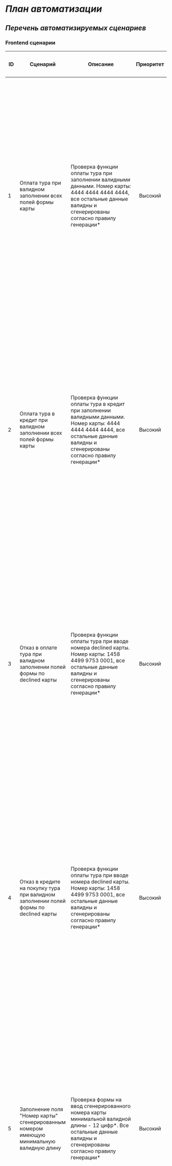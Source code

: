 # _План автоматизации_ #
## _Перечень автоматизируемых сценариев_ ##
### Frontend сценарии ###

| <p style="text-align: center;">ID<p> |                                        <p style="text-align: center;">Сценарий<p>                                         |                                                                                                                                                                                                                                                            <p style="text-align: center;">Описание<p> | <p style="text-align: center;">Приоритет<p> |                                                                                                                                                                                                                                                                                                                                                                                                                                                                                                                                                                                                                      <p style="text-align: center;">Шаги<p> |                                                                                                                                                                         <p style="text-align: center;">Ожидаемый результат<p> |
|:-------------------------------------|:-------------------------------------------------------------------------------------------------------------------------:|------------------------------------------------------------------------------------------------------------------------------------------------------------------------------------------------------------------------------------------------------------------------------------------------------:|--------------------------------------------:|------------------------------------------------------------------------------------------------------------------------------------------------------------------------------------------------------------------------------------------------------------------------------------------------------------------------------------------------------------------------------------------------------------------------------------------------------------------------------------------------------------------------------------------------------------------------------------------------------------------------------------------------------------:|------------------------------------------------------------------------------------------------------------------------------------------------------------------------------------------------------------------------------:|
| 1                                    |                <p style="text-align: left;">Оплата тура при валидном заполнении всех полей формы карты<p>                 |                                                                                             <p style="text-align: left;">Проверка функции оплаты тура при заполнении валидными данными. Номер карты: 4444 4444 4444 4444, все остальные данные валидны и сгенерированы согласно правилу генерации*<p> |   <p style="text-align: center;">Высокий<p> |                                                                    <p style="text-align: left;">1. Переход на страницу покупки тура http://localhost:8080/   <br/>2. Произвести переход к форме карты через "Купить"  <br/>3. Ввод в поле "Номер карты"  действующего номера 4444 4444 4444 4444  <br/>4. Ввод в поле "Месяц" сгенерированного месяца <br/>5.  Ввод в поле "Год" сгенерированного года  <br/>6. Ввод в поле "Владелец" сгенерированного наименования владельца карты <br/>7. Ввод в поле "CVC/CVV" сгенерированной комбинации чисел  <br/>8. Произвести операцию оплаты тура через "Продолжить"  <br/>9. Проверка на соответствие ответа<p> |                                                                <p style="text-align: left;">Сообщение: Успешно! Операция одобрена банком на странице покупки тура. Статус 200, В БД  появились данные указанные в описании<p> |
| 2                                    |            <p style="text-align: left;">Оплата тура в кредит при валидном заполнении всех полей формы карты<p>            |                                                                                    <p style="text-align: left;">Проверка функции оплаты тура в кредит при заполнении валидными данными. Номер карты: 4444 4444 4444 4444, все остальные данные валидны и сгенерированы согласно правилу генерации*<p> |   <p style="text-align: center;">Высокий<p> |                                                                     <p style="text-align: left;">1. Переход на страницу покупки тура http://localhost:8080/   <br/>2. Произвести оплату тура через "Купить в кредит"  <br/>3. Ввод в поле "Номер карты"  действующего номера 4444 4444 4444 4444  <br/>4. Ввод в поле "Месяц" сгенерированного месяца <br/>5.  Ввод в поле "Год" сгенерированного года  <br/>6. Ввод в поле "Владелец" сгенерированного наименования владельца карты <br/>7. Ввод в поле "CVC/CVV" сгенерированной комбинации чисел  <br/>8. Произвести операцию оплаты тура через "Продолжить"  <br/>9. Проверка на соответствие ответа<p> |                                                                <p style="text-align: left;">Сообщение: Успешно! Операция одобрена банком на странице покупки тура. Статус 200, В БД  появились данные указанные в описании<p> |
| 3                                    |         <p style="text-align: left;">Отказ в оплате тура при валидном заполнении полей формы по declined карты<p>         |                                                                                              <p style="text-align: left;">Проверка функции оплаты тура при вводе номера declined карты. Номер карты: 1458 4499 9753 0001, все остальные данные валидны и сгенерированы согласно правилу генерации*<p> |   <p style="text-align: center;">Высокий<p> |                                                                    <p style="text-align: left;">1. Переход на страницу покупки тура http://localhost:8080/   <br/>2. Произвести переход к форме карты через "Купить"  <br/>3. Ввод в поле "Номер карты"  действующего номера 1458 4499 9753 0001  <br/>4. Ввод в поле "Месяц" сгенерированного месяца <br/>5.  Ввод в поле "Год" сгенерированного года  <br/>6. Ввод в поле "Владелец" сгенерированного наименования владельца карты <br/>7. Ввод в поле "CVC/CVV" сгенерированной комбинации чисел  <br/>8. Произвести операцию оплаты тура через "Продолжить"  <br/>9. Проверка на соответствие ответа<p> |                                                                              <p style="text-align: left;">Сообщение: Ошибка! Банк отказал в проведении операции. Статус 400, в БД не появились данные указанные в описании<p> |
| 4                                    |   <p style="text-align: left;">Отказ в кредите на покупку тура при валидном заполнении полей формы по declined карты<p>   |                                                                                              <p style="text-align: left;">Проверка функции оплаты тура при вводе номера declined карты. Номер карты: 1458 4499 9753 0001, все остальные данные валидны и сгенерированы согласно правилу генерации*<p> |   <p style="text-align: center;">Высокий<p> |                                                                     <p style="text-align: left;">1. Переход на страницу покупки тура http://localhost:8080/   <br/>2. Произвести оплату тура через "Купить в кредит"  <br/>3. Ввод в поле "Номер карты"  действующего номера 1458 4499 9753 0001  <br/>4. Ввод в поле "Месяц" сгенерированного месяца <br/>5.  Ввод в поле "Год" сгенерированного года  <br/>6. Ввод в поле "Владелец" сгенерированного наименования владельца карты <br/>7. Ввод в поле "CVC/CVV" сгенерированной комбинации чисел  <br/>8. Произвести операцию оплаты тура через "Продолжить"  <br/>9. Проверка на соответствие ответа<p> |                                                                              <p style="text-align: left;">Сообщение: Ошибка! Банк отказал в проведении операции. Статус 400, в БД не появились данные указанные в описании<p> |                                                                                       |
| 5                                    | <p style="text-align: left;">Заполнение поля "Номер карты" сгенерированным номером имеющую минимальную валидную длину<p>  |                                                                                                  <p style="text-align: left;">Проверка формы на ввод сгенерированного номера карты минимальной валидной длины - 12 цифр*. Все остальные данные валидны и сгенерированы согласно правилу генерации*<p> |   <p style="text-align: center;">Высокий<p> |                                                                               <p style="text-align: left;">1. Переход на страницу покупки тура http://localhost:8080/   <br/>2. Произвести переход к форме карты через "Купить"  <br/>3. Ввод в поле "Номер карты" сгенерированного номера карты  <br/>4. Ввод в поле "Месяц" сгенерированного месяца <br/>5.  Ввод в поле "Год" сгенерированного года  <br/>6. Ввод в поле "Владелец" сгенерированного наименования владельца карты <br/>7. Ввод в поле "CVC/CVV" сгенерированной комбинации чисел  <br/>8. Произвести операцию оплаты тура через "Продолжить"  <br/>9. Проверка на соответствие ответа<p> |                                                                              <p style="text-align: left;">Сообщение: Ошибка! Банк отказал в проведении операции. Статус 400, в БД не появились данные указанные в описании<p> |
| 6                                    | <p style="text-align: left;">Заполнение поля "Номер карты" сгенерированным номером имеющую максимальную валидную длину<p> |                                                                                        <p style="text-align: left;">Проверка формы на ввод случайно сгенерированного номера карты максимальной валидной длины - 19 цифр*. Все остальные данные валидны и сгенерированы согласно правилу генерации*<p> |   <p style="text-align: center;">Высокий<p> |                                                                               <p style="text-align: left;">1. Переход на страницу покупки тура http://localhost:8080/   <br/>2. Произвести переход к форме карты через "Купить"  <br/>3. Ввод в поле "Номер карты" сгенерированного номера карты  <br/>4. Ввод в поле "Месяц" сгенерированного месяца <br/>5.  Ввод в поле "Год" сгенерированного года  <br/>6. Ввод в поле "Владелец" сгенерированного наименования владельца карты <br/>7. Ввод в поле "CVC/CVV" сгенерированной комбинации чисел  <br/>8. Произвести операцию оплаты тура через "Продолжить"  <br/>9. Проверка на соответствие ответа<p> |                                                                              <p style="text-align: left;">Сообщение: Ошибка! Банк отказал в проведении операции. Статус 400, в БД не появились данные указанные в описании<p> |
| 7                                    |          <p style="text-align: left;">Заполнение поля "Номер карты" превышающим валидную длину карты номером<p>           |                                                                                                                          <p style="text-align: left;">Проверка формы на ввод случайно сгенерированного карты из 20 цифр*. Все остальные данные валидны и сгенерированы согласно правилу генерации*<p> |   <p style="text-align: center;">Высокий<p> |                                                                               <p style="text-align: left;">1. Переход на страницу покупки тура http://localhost:8080/   <br/>2. Произвести переход к форме карты через "Купить"  <br/>3. Ввод в поле "Номер карты" сгенерированного номера карты  <br/>4. Ввод в поле "Месяц" сгенерированного месяца <br/>5.  Ввод в поле "Год" сгенерированного года  <br/>6. Ввод в поле "Владелец" сгенерированного наименования владельца карты <br/>7. Ввод в поле "CVC/CVV" сгенерированной комбинации чисел  <br/>8. Произвести операцию оплаты тура через "Продолжить"  <br/>9. Проверка на соответствие ответа<p> |                                                                              <p style="text-align: left;">Сообщение: Ошибка! Банк отказал в проведении операции. Статус 400, в БД не появились данные указанные в описании<p> |
| 8                                    |        <p style="text-align: left;">Заполнение поля "Номер карты"  ниже допустимой валидной длину карты номером<p>        |                                                                                                                   <p style="text-align: left;">Проверка формы на ввод случайно сгенерированного номера карты из 11 цифр*. Все остальные данные валидны и сгенерированы согласно правилу генерации*<p> |   <p style="text-align: center;">Высокий<p> |                                                                               <p style="text-align: left;">1. Переход на страницу покупки тура http://localhost:8080/   <br/>2. Произвести переход к форме карты через "Купить"  <br/>3. Ввод в поле "Номер карты" сгенерированного номера карты  <br/>4. Ввод в поле "Месяц" сгенерированного месяца <br/>5.  Ввод в поле "Год" сгенерированного года  <br/>6. Ввод в поле "Владелец" сгенерированного наименования владельца карты <br/>7. Ввод в поле "CVC/CVV" сгенерированной комбинации чисел  <br/>8. Произвести операцию оплаты тура через "Продолжить"  <br/>9. Проверка на соответствие ответа<p> |                                                     <p style="text-align: left;">В форме карты в поле "Номер карты" появилось предупреждение: "Неверный формат". Статус 400, в БД не появились данные указанные в описании<p> |
| 9                                    |                            <p style="text-align: left;">Оставить поле "Номер карты" пустым<p>                             |                                                                                                                                             <p style="text-align: left;">Проверка формы при отказе от ввода номера карты. Все остальные данные валидны и сгенерированы согласно правилу генерации*<p> |   <p style="text-align: center;">Высокий<p> |                                                                                                <p style="text-align: left;">1. Переход на страницу покупки тура http://localhost:8080/   <br/>2. Произвести переход к форме карты через "Купить"  <br/>3. Ничего не вводить в поле "Номер карты"  <br/>4. Ввод в поле "Месяц" сгенерированного месяца <br/>5.  Ввод в поле "Год" сгенерированного года  <br/>6. Ввод в поле "Владелец" сгенерированного наименования владельца карты <br/>7. Ввод в поле "CVC/CVV" сгенерированной комбинации чисел  <br/>8. Произвести операцию оплаты тура через "Продолжить"  <br/>9. Проверка на соответствие ответа<p> |                                                     <p style="text-align: left;">В форме карты в поле "Номер карты" появилось предупреждение: "Неверный формат". Статус 400, в БД не появились данные указанные в описании<p> |
| 10                                   |                     <p style="text-align: left;">Заполнение поля "Месяц" невалидным номером месяца<p>                     | <p style="text-align: left;">Проверка формы в случае случайно сгенерированного невалидного номера месяца(превышающего число месяцев в году). Генерируется число более 12, но менее 100. Номер карты: 4444 4444 4444 4444. Все остальные данные валидны и сгенерированы согласно правилу генерации*<p> |   <p style="text-align: center;">Средний<p> |                                                                    <p style="text-align: left;">1. Переход на страницу покупки тура http://localhost:8080/   <br/>2. Произвести переход к форме карты через "Купить"  <br/>3. Ввод в поле "Номер карты"  действующего номера 4444 4444 4444 4444  <br/>4. Ввод в поле "Месяц" сгенерированного месяца <br/>5.  Ввод в поле "Год" сгенерированного года  <br/>6. Ввод в поле "Владелец" сгенерированного наименования владельца карты <br/>7. Ввод в поле "CVC/CVV" сгенерированной комбинации чисел  <br/>8. Произвести операцию оплаты тура через "Продолжить"  <br/>9. Проверка на соответствие ответа<p> |                                        <p style="text-align: left;">В форме карты в поле "Месяц" появилось предупреждение: "Неверно указан срок действия карты". Статус 400, в БД не появились данные указанные в описании<p> |
| 11                                   |                               <p style="text-align: left;">Заполнение поля "Месяц" нулём<p>                               |                                                                                                  <p style="text-align: left;">Проверка формы в случае указания нуля "0" в поле "Месяц". Номер карты: 4444 4444 4444 4444. Все остальные данные валидны и сгенерированы согласно правилу генерации*<p> |   <p style="text-align: center;">Средний<p> |                                                                                   <p style="text-align: left;">1. Переход на страницу покупки тура http://localhost:8080/   <br/>2. Произвести переход к форме карты через "Купить"  <br/>3. Ввод в поле "Номер карты"  действующего номера 4444 4444 4444 4444  <br/>4. Ввод в поле "Месяц" нуля "0" <br/>5.  Ввод в поле "Год" сгенерированного года  <br/>6. Ввод в поле "Владелец" сгенерированного наименования владельца карты <br/>7. Ввод в поле "CVC/CVV" сгенерированной комбинации чисел  <br/>8. Произвести операцию оплаты тура через "Продолжить"  <br/>9. Проверка на соответствие ответа<p> |                                        <p style="text-align: left;">В форме карты в поле "Месяц" появилось предупреждение: "Неверно указан срок действия карты". Статус 400, в БД не появились данные указанные в описании<p> |
| 12                                   |                           <p style="text-align: left;">Заполнение поля "Месяц" двумя нулями<p>                            |                                                                                           <p style="text-align: left;">Проверка формы в случае указания двух нулей "00" в поле "Месяц". Номер карты: 4444 4444 4444 4444. Все остальные данные валидны и сгенерированы согласно правилу генерации*<p> |   <p style="text-align: center;">Средний<p> |                                                                            <p style="text-align: left;">1. Переход на страницу покупки тура http://localhost:8080/   <br/>2. Произвести переход к форме карты через "Купить"  <br/>3. Ввод в поле "Номер карты"  действующего номера 4444 4444 4444 4444  <br/>4. Ввод в поле "Месяц" двух нулей "00" <br/>5.  Ввод в поле "Год" сгенерированного года  <br/>6. Ввод в поле "Владелец" сгенерированного наименования владельца карты <br/>7. Ввод в поле "CVC/CVV" сгенерированной комбинации чисел  <br/>8. Произвести операцию оплаты тура через "Продолжить"  <br/>9. Проверка на соответствие ответа<p> |                                        <p style="text-align: left;">В форме карты в поле "Месяц" появилось предупреждение: "Неверно указан срок действия карты". Статус 400, в БД не появились данные указанные в описании<p> |
| 13                                   |                   <p style="text-align: left;">Заполнение поля "Месяц" без нуля перед числом от 1-9<p>                    |                              <p style="text-align: left;">Проверка формы в случае отказа от установки нуля перед числами от 1 до 9  в поле "Месяц". Генерируется любое число от 1 до 9. Номер карты: 4444 4444 4444 4444. Все остальные данные валидны и сгенерированы согласно правилу генерации*<p> |   <p style="text-align: center;">Средний<p> |                                                      <p style="text-align: left;">1. Переход на страницу покупки тура http://localhost:8080/   <br/>2. Произвести переход к форме карты через "Купить"  <br/>3. Ввод в поле "Номер карты"  действующего номера 4444 4444 4444 4444  <br/>4. Ввод в поле "Месяц" сгенерированного номера месяца от 1-9 <br/>5.  Ввод в поле "Год" сгенерированного года  <br/>6. Ввод в поле "Владелец" сгенерированного наименования владельца карты <br/>7. Ввод в поле "CVC/CVV" сгенерированной комбинации чисел  <br/>8. Произвести операцию оплаты тура через "Продолжить"  <br/>9. Проверка на соответствие ответа<p> |                                                                <p style="text-align: left;">Сообщение: Успешно! Операция одобрена банком на странице покупки тура. Статус 200, В БД  появились данные указанные в описании<p> |
| 14                                   |              <p style="text-align: left;">Заполнение поля "Год" числом превышающий текущий год на 20 лет<p>               |                                                                         <p style="text-align: left;">Проверка формы при установке в поле "Год" года превышающую текущую дату на 20 лет. Номер карты: 4444 4444 4444 4444. Все остальные данные валидны и сгенерированы согласно правилу генерации*<p> |   <p style="text-align: center;">Средний<p> |                                                 <p style="text-align: left;">1. Переход на страницу покупки тура http://localhost:8080/   <br/>2. Произвести переход к форме карты через "Купить"  <br/>3. Ввод в поле "Номер карты"  действующего номера 4444 4444 4444 4444  <br/>4. Ввод в поле "Месяц" сгенерированного номера месяца <br/>5.  Ввод в поле "Год" года превышающий текущий на 20 лет <br/>6. Ввод в поле "Владелец" сгенерированного наименования владельца карты <br/>7. Ввод в поле "CVC/CVV" сгенерированной комбинации чисел  <br/>8. Произвести операцию оплаты тура через "Продолжить"  <br/>9. Проверка на соответствие ответа<p> |                                          <p style="text-align: left;">В форме карты в поле "Год" появилось предупреждение: "Неверно указан срок действия карты". Статус 400, в БД не появились данные указанные в описании<p> |
| 15                                   |                 <p style="text-align: left;">Заполнение поля "Год" датой при которой срок карты истёк<p>                  |                                                                <p style="text-align: left;">Проверка формы при установке в поле "Год" текущего года, а в поле месяц предыдущего месяца. Номер карты: 4444 4444 4444 4444. Все остальные данные валидны и сгенерированы согласно правилу генерации*<p> |   <p style="text-align: center;">Средний<p> |                                                                                 <p style="text-align: left;">1. Переход на страницу покупки тура http://localhost:8080/   <br/>2. Произвести переход к форме карты через "Купить"  <br/>3. Ввод в поле "Номер карты"  действующего номера 4444 4444 4444 4444  <br/>4. Ввод в поле "Месяц" предыдущего месяца <br/>5.  Ввод в поле "Год" текущего года  <br/>6. Ввод в поле "Владелец" сгенерированного наименования владельца карты <br/>7. Ввод в поле "CVC/CVV" сгенерированной комбинации чисел  <br/>8. Произвести операцию оплаты тура через "Продолжить"  <br/>9. Проверка на соответствие ответа<p> |                                                   <p style="text-align: left;">В форме карты в поле "Год" появилось предупреждение: "Истёк срок действия карты". Статус 400, в БД не появились данные указанные в описании<p> |
| 16                                   |                                <p style="text-align: left;">Заполнение поля "Год" нулём<p>                                |                                                                                                        <p style="text-align: left;">Проверка формы при установке в поле "Год" нуля "0". Номер карты: 4444 4444 4444 4444. Все остальные данные валидны и сгенерированы согласно правилу генерации*<p> |    <p style="text-align: center;">Низкий<p> |                                                                                     <p style="text-align: left;">1. Переход на страницу покупки тура http://localhost:8080/   <br/>2. Произвести переход к форме карты через "Купить"  <br/>3. Ввод в поле "Номер карты"  действующего номера 4444 4444 4444 4444  <br/>4. Ввод в поле "Месяц" предыдущего месяца <br/>5.  Ввод в поле "Год"  нуля "0"  <br/>6. Ввод в поле "Владелец" сгенерированного наименования владельца карты <br/>7. Ввод в поле "CVC/CVV" сгенерированной комбинации чисел  <br/>8. Произвести операцию оплаты тура через "Продолжить"  <br/>9. Проверка на соответствие ответа<p> |                                                   <p style="text-align: left;">В форме карты в поле "Год" появилось предупреждение: "Истёк срок действия карты". Статус 400, в БД не появились данные указанные в описании<p> |
| 17                                   |                            <p style="text-align: left;">Заполнение поля "Год" двумя нулями<p>                             |                                                                                                 <p style="text-align: left;">Проверка формы при установке в поле "Год" двух нулей "00". Номер карты: 4444 4444 4444 4444. Все остальные данные валидны и сгенерированы согласно правилу генерации*<p> |    <p style="text-align: center;">Низкий<p> |                                                                  <p style="text-align: left;">1. Переход на страницу покупки тура http://localhost:8080/   <br/>2. Произвести переход к форме карты через "Купить"  <br/>3. Ввод в поле "Номер карты"  действующего номера 4444 4444 4444 4444  <br/>4.  Ввод в поле "Месяц" сгенерированного номера месяца <br/>5.  Ввод в поле "Год"  двух нулей "0"  <br/>6. Ввод в поле "Владелец" сгенерированного наименования владельца карты <br/>7. Ввод в поле "CVC/CVV" сгенерированной комбинации чисел  <br/>8. Произвести операцию оплаты тура через "Продолжить"  <br/>9. Проверка на соответствие ответа<p> |                                                   <p style="text-align: left;">В форме карты в поле "Год" появилось предупреждение: "Истёк срок действия карты". Статус 400, в БД не появились данные указанные в описании<p> |
| 18                                   |                                <p style="text-align: left;">Оставить поле "Год" пустым<p>                                 |                                                                                                <p style="text-align: left;">Проверка формы при отказе от заполнения данными поля "Год". Номер карты: 4444 4444 4444 4444. Все остальные данные валидны и сгенерированы согласно правилу генерации*<p> |   <p style="text-align: center;">Средний<p> |                                                                        <p style="text-align: left;">1. Переход на страницу покупки тура http://localhost:8080/   <br/>2. Произвести переход к форме карты через "Купить"  <br/>3. Ввод в поле "Номер карты"  действующего номера 4444 4444 4444 4444  <br/>4.  Ввод в поле "Месяц" сгенерированного номера месяца <br/>5.  Поле "Год"  оставить пустым  <br/>6. Ввод в поле "Владелец" сгенерированного наименования владельца карты <br/>7. Ввод в поле "CVC/CVV" сгенерированной комбинации чисел  <br/>8. Произвести операцию оплаты тура через "Продолжить"  <br/>9. Проверка на соответствие ответа<p> |                                                             <p style="text-align: left;">В форме карты в поле "Год" появилось предупреждение: "Неверный формат". Статус 400, в БД не появились данные указанные в описании<p> |
| 19                                   |                               <p style="text-align: left;">Оставить поле "Месяц" пустым<p>                                |                                                                                              <p style="text-align: left;">Проверка формы при отказе от заполнения данными поля "Месяц". Номер карты: 4444 4444 4444 4444. Все остальные данные валидны и сгенерированы согласно правилу генерации*<p> |   <p style="text-align: center;">Средний<p> |                                                                                   <p style="text-align: left;">1. Переход на страницу покупки тура http://localhost:8080/   <br/>2. Произвести переход к форме карты через "Купить"  <br/>3. Ввод в поле "Номер карты"  действующего номера 4444 4444 4444 4444  <br/>4. Поле "Месяц" оставить пустым <br/>5.  Ввод в поле "Год" сгенерированного года  <br/>6. Ввод в поле "Владелец" сгенерированного наименования владельца карты <br/>7. Ввод в поле "CVC/CVV" сгенерированной комбинации чисел  <br/>8. Произвести операцию оплаты тура через "Продолжить"  <br/>9. Проверка на соответствие ответа<p> |                                                           <p style="text-align: left;">В форме карты в поле "Месяц" появилось предупреждение: "Неверный формат". Статус 400, в БД не появились данные указанные в описании<p> |
| 20                                   |             <p style="text-align: left;">Заполнение поля "Владелец" наименованием с использованием дефиса<p>              |                                             <p style="text-align: left;">Проверка формы при заполнении поля "Владелец" сгенерированного наименования внутри которого использован дефис. Номер карты: 4444 4444 4444 4444. Все остальные данные валидны и сгенерированы согласно правилу генерации*<p> |   <p style="text-align: center;">Средний<p> |                                                             <p style="text-align: left;">1. Переход на страницу покупки тура http://localhost:8080/   <br/>2. Произвести переход к форме карты через "Купить"  <br/>3. Ввод в поле "Номер карты"  действующего номера 4444 4444 4444 4444  <br/>4. Ввод в поле "Месяц" сгенерированного номера месяца <br/>5.  Ввод в поле "Год" сгенерированного года  <br/>6. Ввод в поле "Владелец" сгенерированного наименования владельца карты <br/>7. Ввод в поле "CVC/CVV" сгенерированной комбинации чисел  <br/>8. Произвести операцию оплаты тура через "Продолжить"  <br/>9. Проверка на соответствие ответа<p> |                                                                <p style="text-align: left;">Сообщение: Успешно! Операция одобрена банком на странице покупки тура. Статус 200, В БД  появились данные указанные в описании<p> |
| 21                                   |             <p style="text-align: left;">Заполнение поля "Владелец" наименованием с использованием пробела<p>             |                                            <p style="text-align: left;">Проверка формы при заполнении поля "Владелец" сгенерированного наименования внутри которого использован пробел. Номер карты: 4444 4444 4444 4444. Все остальные данные валидны и сгенерированы согласно правилу генерации*<p> |   <p style="text-align: center;">Средний<p> |                                                             <p style="text-align: left;">1. Переход на страницу покупки тура http://localhost:8080/   <br/>2. Произвести переход к форме карты через "Купить"  <br/>3. Ввод в поле "Номер карты"  действующего номера 4444 4444 4444 4444  <br/>4. Ввод в поле "Месяц" сгенерированного номера месяца <br/>5.  Ввод в поле "Год" сгенерированного года  <br/>6. Ввод в поле "Владелец" сгенерированного наименования владельца карты <br/>7. Ввод в поле "CVC/CVV" сгенерированной комбинации чисел  <br/>8. Произвести операцию оплаты тура через "Продолжить"  <br/>9. Проверка на соответствие ответа<p> |                                                                <p style="text-align: left;">Сообщение: Успешно! Операция одобрена банком на странице покупки тура. Статус 200, В БД  появились данные указанные в описании<p> |
| 22                                   |   <p style="text-align: left;">Заполнение поля "Владелец" наименованием с использованием пробела перед наименованием<p>   |                                              <p style="text-align: left;">Проверка формы при заполнении поля "Владелец" сгенерированного наименования перед которым использован пробел. Номер карты: 4444 4444 4444 4444. Все остальные данные валидны и сгенерированы согласно правилу генерации*<p> |    <p style="text-align: center;">Низкий<p> |                                                             <p style="text-align: left;">1. Переход на страницу покупки тура http://localhost:8080/   <br/>2. Произвести переход к форме карты через "Купить"  <br/>3. Ввод в поле "Номер карты"  действующего номера 4444 4444 4444 4444  <br/>4. Ввод в поле "Месяц" сгенерированного номера месяца <br/>5.  Ввод в поле "Год" сгенерированного года  <br/>6. Ввод в поле "Владелец" сгенерированного наименования владельца карты <br/>7. Ввод в поле "CVC/CVV" сгенерированной комбинации чисел  <br/>8. Произвести операцию оплаты тура через "Продолжить"  <br/>9. Проверка на соответствие ответа<p> |                    <p style="text-align: left;">Наименование указано без пробела перед ним. Сообщение: Успешно! Операция одобрена банком на странице покупки тура. Статус 200, В БД  появились данные указанные в описании<p> |
| 23                                   |                      <p style="text-align: left;">Заполнение поля "Владелец" при неименной карте<p>                       |                                                                             <p style="text-align: left;">Проверка формы при заполнении поля "Владелец" наименованием "Unembossed name". Номер карты: 4444 4444 4444 4444. Все остальные данные валидны и сгенерированы согласно правилу генерации*<p> |   <p style="text-align: center;">Высокий<p> |                                                                                         <p style="text-align: left;">1. Переход на страницу покупки тура http://localhost:8080/   <br/>2. Произвести переход к форме карты через "Купить"  <br/>3. Ввод в поле "Номер карты"  действующего номера 4444 4444 4444 4444  <br/>4. Ввод в поле "Месяц" сгенерированного номера месяца <br/>5.  Ввод в поле "Год" сгенерированного года  <br/>6. Ввод в поле "Владелец" "Unembossed name" <br/>7. Ввод в поле "CVC/CVV" сгенерированной комбинации чисел  <br/>8. Произвести операцию оплаты тура через "Продолжить"  <br/>9. Проверка на соответствие ответа<p> |                                                                <p style="text-align: left;">Сообщение: Успешно! Операция одобрена банком на странице покупки тура. Статус 200, В БД  появились данные указанные в описании<p> |
| 24                                   |   <p style="text-align: left;">Заполнение поля "Владелец" при указании наименования с использованием спец. символов<p>    |                                                              <p style="text-align: left;">Проверка формы при заполнении поля "Владелец" наименованием: SPECIAL?#^)(!"'></*%$.@№!&-+~`:. Номер карты: 4444 4444 4444 4444. Все остальные данные валидны и сгенерированы согласно правилу генерации*<p> |    <p style="text-align: center;">Низкий<p> |                                                              <p style="text-align: left;">1. Переход на страницу покупки тура http://localhost:8080/   <br/>2. Произвести переход к форме карты через "Купить"  <br/>3. Ввод в поле "Номер карты"  действующего номера 4444 4444 4444 4444  <br/>4. Ввод в поле "Месяц" сгенерированного номера месяца <br/>5.  Ввод в поле "Год" сгенерированного года  <br/>6. Ввод в поле "Владелец" наименования SPECIAL?#^)(!"'></*%$.@№!&-+~`: <br/>7. Ввод в поле "CVC/CVV" сгенерированной комбинации чисел  <br/>8. Произвести операцию оплаты тура через "Продолжить"  <br/>9. Проверка на соответствие ответа<p> |                                      <p style="text-align: left;">В форме карты в поле "Владелец" появилось предупреждение: "Использованы недопустимые символы". Статус 400, в БД не появились данные указанные в описании<p> |
| 25                                   |     <p style="text-align: left;">Заполнение поля "Владелец" наименованием на латинице верхнего и нижнего регистра<p>      |                <p style="text-align: left;">Проверка формы при заполнении поля "Владелец" сгенерированным наименованием на латинице с использованием букв верхнего и нижнего регистра . Номер карты: 4444 4444 4444 4444. Все остальные данные валидны и сгенерированы согласно правилу генерации*<p> |    <p style="text-align: center;">Низкий<p> |                                                             <p style="text-align: left;">1. Переход на страницу покупки тура http://localhost:8080/   <br/>2. Произвести переход к форме карты через "Купить"  <br/>3. Ввод в поле "Номер карты"  действующего номера 4444 4444 4444 4444  <br/>4. Ввод в поле "Месяц" сгенерированного номера месяца <br/>5.  Ввод в поле "Год" сгенерированного года  <br/>6. Ввод в поле "Владелец" сгенерированного наименования владельца карты <br/>7. Ввод в поле "CVC/CVV" сгенерированной комбинации чисел  <br/>8. Произвести операцию оплаты тура через "Продолжить"  <br/>9. Проверка на соответствие ответа<p> | <p style="text-align: left;">В форме карты в поле "Владелец" появилось предупреждение: "Наименования Владельца должно быть указано латиницей верхнего регистра". Статус 400, в БД не появились данные указанные в описании<p> |
| 26                                   |     <p style="text-align: left;">Заполнение поля "Владелец" наименованием на кириллице верхнего и нижнего регистра<p>     |               <p style="text-align: left;">Проверка формы при заполнении поля "Владелец" сгенерированным наименованием на кириллице с использованием букв верхнего и нижнего регистра . Номер карты: 4444 4444 4444 4444. Все остальные данные валидны и сгенерированы согласно правилу генерации*<p> |    <p style="text-align: center;">Низкий<p> |                                                             <p style="text-align: left;">1. Переход на страницу покупки тура http://localhost:8080/   <br/>2. Произвести переход к форме карты через "Купить"  <br/>3. Ввод в поле "Номер карты"  действующего номера 4444 4444 4444 4444  <br/>4. Ввод в поле "Месяц" сгенерированного номера месяца <br/>5.  Ввод в поле "Год" сгенерированного года  <br/>6. Ввод в поле "Владелец" сгенерированного наименования владельца карты <br/>7. Ввод в поле "CVC/CVV" сгенерированной комбинации чисел  <br/>8. Произвести операцию оплаты тура через "Продолжить"  <br/>9. Проверка на соответствие ответа<p> | <p style="text-align: left;">В форме карты в поле "Владелец" появилось предупреждение: "Наименования Владельца должно быть указано латиницей верхнего регистра". Статус 400, в БД не появились данные указанные в описании<p> |
| 27                                   |              <p style="text-align: left;">Заполнение поля "Владелец" наименованием с использованием цифр<p>               |                                                              <p style="text-align: left;">Проверка формы при заполнении поля "Владелец" наименованием с использованием цифр: DIGIT777 . Номер карты: 4444 4444 4444 4444. Все остальные данные валидны и сгенерированы согласно правилу генерации*<p> |    <p style="text-align: center;">Низкий<p> |                                                                                                  <p style="text-align: left;">1. Переход на страницу покупки тура http://localhost:8080/   <br/>2. Произвести переход к форме карты через "Купить"  <br/>3. Ввод в поле "Номер карты"  действующего номера 4444 4444 4444 4444  <br/>4. Ввод в поле "Месяц" сгенерированного номера месяца <br/>5.  Ввод в поле "Год" сгенерированного года  <br/>6. Ввод в поле "Владелец" DIGIT777 <br/>7. Ввод в поле "CVC/CVV" сгенерированной комбинации чисел  <br/>8. Произвести операцию оплаты тура через "Продолжить"  <br/>9. Проверка на соответствие ответа<p> | <p style="text-align: left;">В форме карты в поле "Владелец" появилось предупреждение: "Наименования Владельца должно быть указано латиницей верхнего регистра". Статус 400, в БД не появились данные указанные в описании<p> |
| 28                                   |                              <p style="text-align: left;">Оставить поле "Владелец" пустым<p>                              |                                                                                                  <p style="text-align: left;">Проверка формы при отказе от заполнения поля "Владелец" . Номер карты: 4444 4444 4444 4444. Все остальные данные валидны и сгенерированы согласно правилу генерации*<p> |   <p style="text-align: center;">Высокий<p> |                                                                                                  <p style="text-align: left;">1. Переход на страницу покупки тура http://localhost:8080/   <br/>2. Произвести переход к форме карты через "Купить"  <br/>3. Ввод в поле "Номер карты"  действующего номера 4444 4444 4444 4444  <br/>4. Ввод в поле "Месяц" сгенерированного номера месяца <br/>5.  Ввод в поле "Год" сгенерированного года  <br/>6. Оставить поле "Владелец" пустым <br/>7. Ввод в поле "CVC/CVV" сгенерированной комбинации чисел  <br/>8. Произвести операцию оплаты тура через "Продолжить"  <br/>9. Проверка на соответствие ответа<p> |                                        <p style="text-align: left;">В форме карты в поле "Владелец" появилось предупреждение: "Поле обязательно для заполнения". Статус 400, в БД не появились данные указанные в описании<p> |
| 29                                   |                 <p style="text-align: left;">Заполнение поля "Владелец" наименованием из одного буквы<p>                  |                                                              <p style="text-align: left;">Проверка формы при заполнении поля "Владелец" одной буквой на латинице в верхнем регистре: R. Номер карты: 4444 4444 4444 4444. Все остальные данные валидны и сгенерированы согласно правилу генерации*<p> |   <p style="text-align: center;">Высокий<p> |                                                                                                  <p style="text-align: left;">1. Переход на страницу покупки тура http://localhost:8080/   <br/>2. Произвести переход к форме карты через "Купить"  <br/>3. Ввод в поле "Номер карты"  действующего номера 4444 4444 4444 4444  <br/>4. Ввод в поле "Месяц" сгенерированного номера месяца <br/>5.  Ввод в поле "Год" сгенерированного года  <br/>6. Ввод в поле "Владелец" буквы R  <br/>7. Ввод в поле "CVC/CVV" сгенерированной комбинации чисел  <br/>8. Произвести операцию оплаты тура через "Продолжить"  <br/>9. Проверка на соответствие ответа<p> |                                                                <p style="text-align: left;">Сообщение: Успешно! Операция одобрена банком на странице покупки тура. Статус 200, В БД  появились данные указанные в описании<p> |
| 30                                   |                          <p style="text-align: left;">Заполнение поля "CVC/CVV" одной цифрой<p>                           |                                                                                 <p style="text-align: left;">Проверка формы при заполнении поля "CVC/CVV" сгенерированной одной цифрой. Номер карты: 4444 4444 4444 4444. Все остальные данные валидны и сгенерированы согласно правилу генерации*<p> |   <p style="text-align: center;">Высокий<p> |                                                                                      <p style="text-align: left;">1. Переход на страницу покупки тура http://localhost:8080/   <br/>2. Произвести переход к форме карты через "Купить"  <br/>3. Ввод в поле "Номер карты"  действующего номера 4444 4444 4444 4444  <br/>4. Ввод в поле "Месяц" сгенерированного номера месяца <br/>5.  Ввод в поле "Год" сгенерированного года  <br/>6. Ввод в поле "Владелец" сгенерированного наименования  <br/>7. Ввод в поле "CVC/CVV" сгенерированного числа  <br/>8. Произвести операцию оплаты тура через "Продолжить"  <br/>9. Проверка на соответствие ответа<p> |                            <p style="text-align: left;"><p style="text-align: left;">В форме карты в поле "CVC/CVV" появилось предупреждение: "Неверный формат". Статус 400, в БД не появились данные указанные в описании<p> |
| 31                                   |                          <p style="text-align: left;">Заполнение поля "CVC/CVV" двумя цифрами<p>                          |                                                                               <p style="text-align: left;">Проверка формы при заполнении поля "CVC/CVV" сгенерированными двумя цифрами. Номер карты: 4444 4444 4444 4444. Все остальные данные валидны и сгенерированы согласно правилу генерации*<p> |   <p style="text-align: center;">Высокий<p> |                                                                                  <p style="text-align: left;">1. Переход на страницу покупки тура http://localhost:8080/   <br/>2. Произвести переход к форме карты через "Купить"  <br/>3. Ввод в поле "Номер карты"  действующего номера 4444 4444 4444 4444  <br/>4. Ввод в поле "Месяц" сгенерированного номера месяца <br/>5.  Ввод в поле "Год" сгенерированного года  <br/>6. Ввод в поле "Владелец" сгенерированного наименования  <br/>7. Ввод в поле "CVC/CVV" сгенерированной пары чисел  <br/>8. Произвести операцию оплаты тура через "Продолжить"  <br/>9. Проверка на соответствие ответа<p> |                            <p style="text-align: left;"><p style="text-align: left;">В форме карты в поле "CVC/CVV" появилось предупреждение: "Неверный формат". Статус 400, в БД не появились данные указанные в описании<p> |
| 32                                   |                              <p style="text-align: left;">Оставить поле "CVC/CVV" пустым<p>                               |                                                                                                    <p style="text-align: left;">Проверка формы при отказе от заполнения поля "CVC/CVV". Номер карты: 4444 4444 4444 4444. Все остальные данные валидны и сгенерированы согласно правилу генерации*<p> |   <p style="text-align: center;">Высокий<p> |                                                                                                    <p style="text-align: left;">1. Переход на страницу покупки тура http://localhost:8080/   <br/>2. Произвести переход к форме карты через "Купить"  <br/>3. Ввод в поле "Номер карты"  действующего номера 4444 4444 4444 4444  <br/>4. Ввод в поле "Месяц" сгенерированного номера месяца <br/>5.  Ввод в поле "Год" сгенерированного года  <br/>6. Ввод в поле "Владелец" сгенерированного наименования  <br/>7. Оставить поле "CVC/CVV" пустым  <br/>8. Произвести операцию оплаты тура через "Продолжить"  <br/>9. Проверка на соответствие ответа<p> |                            <p style="text-align: left;"><p style="text-align: left;">В форме карты в поле "CVC/CVV" появилось предупреждение: "Неверный формат". Статус 400, в БД не появились данные указанные в описании<p> |
| 33                                   |         <p style="text-align: left;">Осуществление обратного перехода между вкладками оплаты и оплаты в кредит<p>         |                      <p style="text-align: left;">Проверка возможности обратного перехода от оплаты тура в кредит к оплате тура с последующим заполнением всех полей валидными данными. Номер карты: 4444 4444 4444 4444. Все остальные данные валидны и сгенерированы согласно правилу генерации*<p> |   <p style="text-align: center;">Высокий<p> | <p style="text-align: left;">1. Переход на страницу покупки тура http://localhost:8080/   <br/>2. Произвести переход к форме карты через "Купить в кредит"  <br/>3. Произвести обратный переход к форме карты через "Купить" <br/>4. Ввод в поле "Номер карты"  действующего номера 4444 4444 4444 4444  <br/>5. Ввод в поле "Месяц" сгенерированного номера месяца <br/>6.  Ввод в поле "Год" сгенерированного года  <br/>7. Ввод в поле "Владелец" сгенерированного наименования  <br/>8. Ввод в поле "CVC/CVV" сгенерированной комбинации чисел  <br/>9. Произвести операцию оплаты тура через "Продолжить"  <br/>10. Проверка на соответствие ответа<p> |                                   <p style="text-align: left;"><p style="text-align: left;">Сообщение: Успешно! Операция одобрена банком на странице покупки тура. Статус 200, В БД  появились данные указанные в описании<p> |

### Backend сценарии ###

| <p style="text-align: center;">ID<p> | <p style="text-align: center;">Сценарий<p>                                                         |                                                                                                                                                                                                                                                                   <p style="text-align: center;">Описание<p> | <p style="text-align: center;">Приоритет<p> |                                                                                                                                                                                                                 <p style="text-align: center;">Шаги<p> |                              <p style="text-align: center;">Ожидаемый результат<p> |
|:-------------------------------------|:---------------------------------------------------------------------------------------------------|-------------------------------------------------------------------------------------------------------------------------------------------------------------------------------------------------------------------------------------------------------------------------------------------------------------:|--------------------------------------------:|-------------------------------------------------------------------------------------------------------------------------------------------------------------------------------------------------------------------------------------------------------:|-----------------------------------------------------------------------------------:|
| 1                                    | <p style="text-align: left;">Отправка POST запроса с валидным body и номером действующей карты <p> |                                                <p style="text-align: left;">Проверка ответа, при отправке POST запроса с валидными данными в body и номера действующей кредитной карты на http://localhost:8080. Номер карты: 4444 4444 4444 4444. Данные в body генерируются согласно правилу генерации*<p> |   <p style="text-align: center;">Высокий<p> | <p style="text-align: left;">1. Указываем данные в body: номер действующей карты 4444 4444 4444 4444, сгенерированные валидные данные месяца, года, владельца, CVC/CVV <br/>2. Делаем POST запрос на http://localhost:8080/ <br/>3. Проверка ответа<p> | <p style="text-align: left;">Статус 200, появление соответствующей записей в БД<p> |
| 3                                    | <p style="text-align: left;">Отправка POST запроса с пустым body<p>                                |                                                                                                                                                                                          <p style="text-align: left;">Проверка ответа, при отправке POST запроса с пустым  body на http://localhost:8080.<p> |   <p style="text-align: center;">Высокий<p> |                                                                                                            <p style="text-align: left;">1. Не указываем данные в body  <br/>2. Делаем POST запрос на http://localhost:8080/ <br/>3. Проверка ответа<p> |        <p style="text-align: left;">Статус 400, в БД не появляются новые записи<p> |
| 4                                    | <p style="text-align: left;">Отправка POST запроса с пустым атрибутом number в body<p>             |                                                                                           <p style="text-align: left;">Проверка ответа, при отправке POST запроса с пустым атрибутом номера карты на http://localhost:8080. Все остальные данные в body валидны, генерируются согласно правилу генерации*<p> |   <p style="text-align: center;">Высокий<p> |                   <p style="text-align: left;">1. Указываем данные в body: номер карты не указываем, сгенерированные валидные данные месяца, года, владельца, CVC/CVV  <br/>2. Делаем POST запрос на http://localhost:8080/ <br/>3. Проверка ответа<p> |        <p style="text-align: left;">Статус 400, в БД не появляются новые записи<p> |
| 5                                    | <p style="text-align: left;">Отправка POST запроса c пустым атрибутом month в body<p>              |    <p style="text-align: left;">Проверка ответа, при отправке POST запроса с валидными данными в body и номера действующей кредитной карты на http://localhost:8080, без указания месяца. Номер карты: 4444 4444 4444 4444. Все остальные данные в body валидны, генерируются согласно правилу генерации*<p> |   <p style="text-align: center;">Высокий<p> |         <p style="text-align: left;">1. Указываем данные в body: номер действующей карты 4444 4444 4444 4444, сгенерированные валидные данные года, владельца, CVC/CVV <br/>2. Делаем POST запрос на http://localhost:8080/ <br/>3. Проверка ответа<p> |        <p style="text-align: left;">Статус 400, в БД не появляются новые записи<p> |
| 6                                    | <p style="text-align: left;">Отправка POST запроса c пустым атрибутом year в body<p>               |      <p style="text-align: left;">Проверка ответа, при отправке POST запроса с валидными данными в body и номера действующей кредитной карты на http://localhost:8080, без указания года. Номер карты: 4444 4444 4444 4444. Все остальные данные в body валидны, генерируются согласно правилу генерации*<p> |   <p style="text-align: center;">Высокий<p> |       <p style="text-align: left;">1. Указываем данные в body: номер действующей карты 4444 4444 4444 4444, сгенерированные валидные данные месяца, владельца, CVC/CVV <br/>2. Делаем POST запрос на http://localhost:8080/ <br/>3. Проверка ответа<p> |        <p style="text-align: left;">Статус 400, в БД не появляются новые записи<p> |
| 7                                    | <p style="text-align: left;">Отправка POST запроса с пустым атрибутом holder в body<p>             | <p style="text-align: left;">Проверка ответа, при отправке POST запроса с валидными данными в body и номера действующей кредитной карты на http://localhost:8080, без указания владельца. Номер карты: 4444 4444 4444 4444. Все остальные данные в body валидны, генерируются согласно правилу генерации*<p> |   <p style="text-align: center;">Высокий<p> |            <p style="text-align: left;">1. Указываем данные в body: номер действующей карты 4444 4444 4444 4444, сгенерированные валидные данные месяца, года, CVC/CVV <br/>2. Делаем POST запрос на http://localhost:8080/ <br/>3. Проверка ответа<p> |        <p style="text-align: left;">Статус 400, в БД не появляются новые записи<p> |
| 8                                    | <p style="text-align: left;">Отправка POST запроса с пустым у атрибутом CVC/CVV в body<p>          |   <p style="text-align: left;">Проверка ответа, при отправке POST запроса с валидными данными в body и номера действующей кредитной карты на http://localhost:8080, без указания CVC/CVV. Номер карты: 4444 4444 4444 4444. Все остальные данные в body валидны, генерируются согласно правилу генерации*<p> |   <p style="text-align: center;">Высокий<p> |          <p style="text-align: left;">1. Указываем данные в body: номер действующей карты 4444 4444 4444 4444, сгенерированные валидные данные месяца, года, владельца <br/>2. Делаем POST запрос на http://localhost:8080/ <br/>3. Проверка ответа<p> |        <p style="text-align: left;">Статус 400, в БД не появляются новые записи<p> |

*Примечание** 

Валидными значениями для полей являются:

- валидная длинна карты может иметь комбинацию из 12-19 цифр
- валидным значением месяца может являться число от 1 до 12, но не ранее текущего месяца текущего года
- валидным значением года может являться текущий год и до 20 лет вперёд
- наименованием владельца карты является наименование на латинице в верхнем регистре, могут быть использованы дефис и пробел, первый и последний символ должны быть буквами
- CVC/CVV: комбинация из трёх цифр

Правила генерации данных:
- Номера карты - генерируется из случайного набора чисел, в результате появляется комбинация длинной от 11-20 цифр в зависимости от сценария, через каждые 4 цифры ставится пробел
- Месяц - определяются текущие месяц и год, генерируется случайное число от 1 до 12, если сгенерированное число меньше текущего месяца, то к текущему году прибавляется плюс один год, если месяц больше либо равен текущему, то год не меняется, устанавливается получившееся значение месяца
- Год - генерируется случайное число от 0 до 20, прибавляется к году который сформировался при генерации месяца, устанавливается получившееся значение года
- Владелец - формируется имя и фамилия на латинице в верхнем регистре, устанавливается получившееся значение
- CVC/CVV - генерируется номер из комбинации случайных трёх цифр, устанавливается получившееся значение
 

## _Перечень используемых инструментов с обоснованием выбора_ ##

**_IntelliJ IDEA_** - имеет поддержку фреймворков которые будут использованы при работе над проектом.

**_Selenide_** - используется для простоты и удобства взаимодействия с элементами веб страницы. Не требуется на прямую взаимодействовать с WebDriver, предусмотрен таймаут во время смены элементов на странице, также его можно настроить через конфигуратор.

**_JUnit5_** - тестовая среда, позволяет обнаруживать ошибки на ранних стадиях, более популярна чем TESTNG, больше комьюнити.

**_JUnit Jupiter_** - содержит необходимые аннотации, классы, методы для написания тестов в JUnit5.

**_Allure_** - создаёт простые и понятные отчёты авто-тестов, прост в запуске.

**_Lombok_**- фреймворк для авто-генерации кода с целью улучшить читаемость тестов.

**_REST Assured_** - популярный REST-клиент с открытым исходным кодом для тестирования API на Java. Позволяет писать тесты понятным и описательным языком, поддерживает различные типы XML и JSON запросов.

**_JavaFaker_** - позволит генерировать данные для ввода.

**_DBUtils_** - облегчает обработку вызовов JDBC без утечки ресурсов и для получения более чистого кода.

**_Gson_** - прост в использовании, занимает мало памяти, создаёт чистый и компактный результат JSON, который легко читается.

## _Перечень и описание возможных рисков при автоматизации_ ##

1. Изменение в структуре web-страницы тестируемого сервиса может привести не актуальности и невоспроизводимости тестов
2. Одновременное использование БД: MYSQL и POSTGRESQL может привести дополнительным временным затратам и техническим сложностям при настройке SUT
3. Очистка БД от записей после каждого прогона тестов
4. Использование заглушки в качестве банковского сервиса не позволяет обнаружить критических дефектов реального сервиса
5. Невоспроизводимость ранее написанных API тестов, в случае изменения структуры запросов
6. Автоматизированное тестирование несёт больше временных затрат нежели ручное

## _Интервальная оценка с учётом рисков в часах_ ##
Настройка SUT, создание необходимых дата-хелперов и page object: 10 - 13 часов

Написание авто тестов: 10 - 12 часов

Создание баг-репортов и отчёта по результатам прогона тестов: 5 - 6 часов

Отчёт по результатам автоматизации: 3 часа

Подключение CI: 5 часов

В итоге 33 - 39 часов на проект

## _План сдачи работ_ ##

Авто-тесты - 11.06.2023

Баг-репортов и отчёта по результатам прогона тестов - 13.06.2023

Отчёт по результатам автоматизации - 14.06.2023


